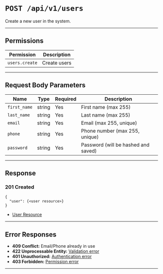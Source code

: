# `POST /api/v1/users`

Create a new user in the system.


---

## Permissions
| Permission      | Description         |
|-----------------|---------------------|
| `users.create`  | Create users        |

---

## Request Body Parameters
| Name         | Type    | Required | Description                                 |
|--------------|---------|----------|---------------------------------------------|
| `first_name` | string  | Yes      | First name (max 255)                        |
| `last_name`  | string  | Yes      | Last name (max 255)                         |
| `email`      | string  | Yes      | Email (max 255, unique)                     |
| `phone`      | string  | Yes      | Phone number (max 255, unique)              |
| `password`   | string  | Yes      | Password (will be hashed and saved)         |

---

## Response

### 201 Created
```
{
  "user": {<user resource>}
}
```
- [User Resource](user_resource.md)

---

## Error Responses
- **409 Conflict:** Email/Phone already in use
- **422 Unprocessable Entity:** [Validation error](../_globals/validation-errors.md)
- **401 Unauthorized:** [Authentication error](../_globals/authentication-errors.md)
- **403 Forbidden:** [Permission error](../_globals/permission-errors.md)

---
